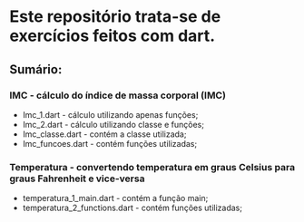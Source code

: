 # Este repositório trata-se de exercícios feitos com dart.

## Sumário:

### IMC - cálculo do índice de massa corporal (IMC)
- Imc_1.dart - cálculo utilizando apenas funções;
- Imc_2.dart - cálculo utilizando classe e funções;
- Imc_classe.dart - contém a classe utilizada;
- Imc_funcoes.dart - contém funções utilizadas;

### Temperatura - convertendo temperatura em graus Celsius para graus Fahrenheit e vice-versa
- temperatura_1_main.dart - contém a função main;
- temperatura_2_functions.dart - contém funções utilizadas;

